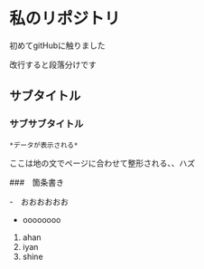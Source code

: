# 私のリポジトリ

初めてgitHubに触りました

改行すると段落分けです

## サブタイトル

### サブサブタイトル

```
*データが表示される*
```

ここは地の文でページに合わせて整形される、、ハズ

###　箇条書き

-　おおおおおお
-  oooooooo

1. ahan
2. iyan
3. shine
